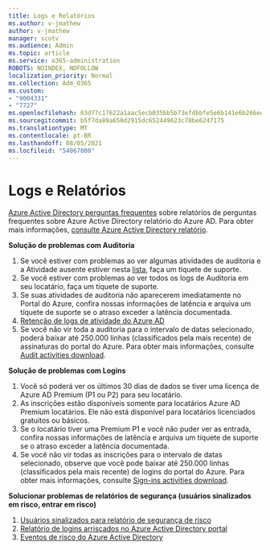 ```yaml
---
title: Logs e Relatórios
ms.author: v-jmathew
author: v-jmathew
manager: scotv
ms.audience: Admin
ms.topic: article
ms.service: o365-administration
ROBOTS: NOINDEX, NOFOLLOW
localization_priority: Normal
ms.collection: Adm_O365
ms.custom:
- "9004331"
- "7727"
ms.openlocfilehash: 03d77c17622a1aac5ecb035bb5b73efdbbfe5e6b141e6b266eef8783f612c8b2
ms.sourcegitcommit: b5f7da89a650d2915dc652449623c78be6247175
ms.translationtype: MT
ms.contentlocale: pt-BR
ms.lasthandoff: 08/05/2021
ms.locfileid: "54067000"
---
```

# <a name="logs-and-reporting"></a>Logs e Relatórios

[Azure Active Directory perguntas frequentes](https://docs.microsoft.com/azure/active-directory/active-directory-reporting-faq) sobre relatórios de perguntas frequentes sobre Azure Active Directory relatório do Azure AD. Para obter mais informações, [consulte Azure Active Directory relatório](https://docs.microsoft.com/azure/active-directory/reports-monitoring/overview-reports).

**Solução de problemas com Auditoria**

1. Se você estiver com problemas ao ver algumas atividades de auditoria e a Atividade ausente estiver nesta [lista](https://docs.microsoft.com/azure/active-directory/reports-monitoring/reference-audit-activities), faça um tíquete de suporte.
2. Se você estiver com problemas ao ver todos os logs de Auditoria em seu locatário, faça um tíquete de suporte.
3. Se suas atividades de auditoria não aparecerem imediatamente no [](https://docs.microsoft.com/azure/active-directory/reports-monitoring/reference-reports-latencies) Portal do Azure, confira nossas informações de latência e arquiva um tíquete de suporte se o atraso exceder a latência documentada.
4. [Retenção de logs de atividade do Azure AD](https://docs.microsoft.com/azure/active-directory/reports-monitoring/reference-reports-data-retention)
5. Se você não vir toda a auditoria para o intervalo de datas selecionado, poderá baixar até 250.000 linhas (classificados pela mais recente) de assinaturas do portal do Azure. Para obter mais informações, consulte [Audit activities download](https://docs.microsoft.com/azure/active-directory/reports-monitoring/quickstart-download-audit-report).

**Solução de problemas com Logins**

1. Você só poderá ver os últimos 30 dias de dados se tiver uma licença de Azure AD Premium (P1 ou P2) para seu locatário.
2. As inscrições estão disponíveis somente para locatários Azure AD Premium locatários. Ele não está disponível para locatários licenciados gratuitos ou básicos.
3. Se o locatário tiver uma Premium P1 e você não puder ver as [](https://docs.microsoft.com/azure/active-directory/reports-monitoring/reference-reports-latencies) entrada, confira nossas informações de latência e arquiva um tíquete de suporte se o atraso exceder a latência documentada.
4. Se você não vir todas as inscrições para o intervalo de datas selecionado, observe que você pode baixar até 250.000 linhas (classificados pela mais recente) de logins do portal do Azure. Para obter mais informações, consulte [Sign-ins activities download](https://docs.microsoft.com/azure/active-directory/reports-monitoring/concept-sign-ins#download-sign-in-activities).

**Solucionar problemas de relatórios de segurança (usuários sinalizados em risco, entrar em risco)**

1. [Usuários sinalizados para relatório de segurança de risco](https://docs.microsoft.com/azure/active-directory/reports-monitoring/concept-user-at-risk)
2. [Relatório de logins arriscados no Azure Active Directory portal](https://docs.microsoft.com/azure/active-directory/reports-monitoring/concept-risky-sign-ins)
3. [Eventos de risco do Azure Active Directory](https://docs.microsoft.com/azure/active-directory/reports-monitoring/concept-risk-events)
